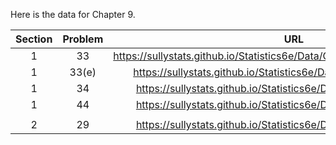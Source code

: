 Here is the data for Chapter 9. 

|Section|Problem|URL|
|:---:|:---:|:---:|
|1|33|<a>https://sullystats.github.io/Statistics6e/Data/Chapter8/Tornadoes_2017.CSV</a><br/>|
|1|33(e)|<a>https://sullystats.github.io/Statistics6e/Data/Chapter8/8_1_33e.CSV</a><br/>|
|1|34|<a>https://sullystats.github.io/Statistics6e/Data/Chapter8/8_1_34.CSV</a><br/>|
|1|44|<a>https://sullystats.github.io/Statistics6e/Data/Chapter8/8_1_44.CSV</a><br/>|
| | |
|2|29|<a>https://sullystats.github.io/Statistics6e/Data/Chapter8/8_2_29.CSV</a><br/>|

